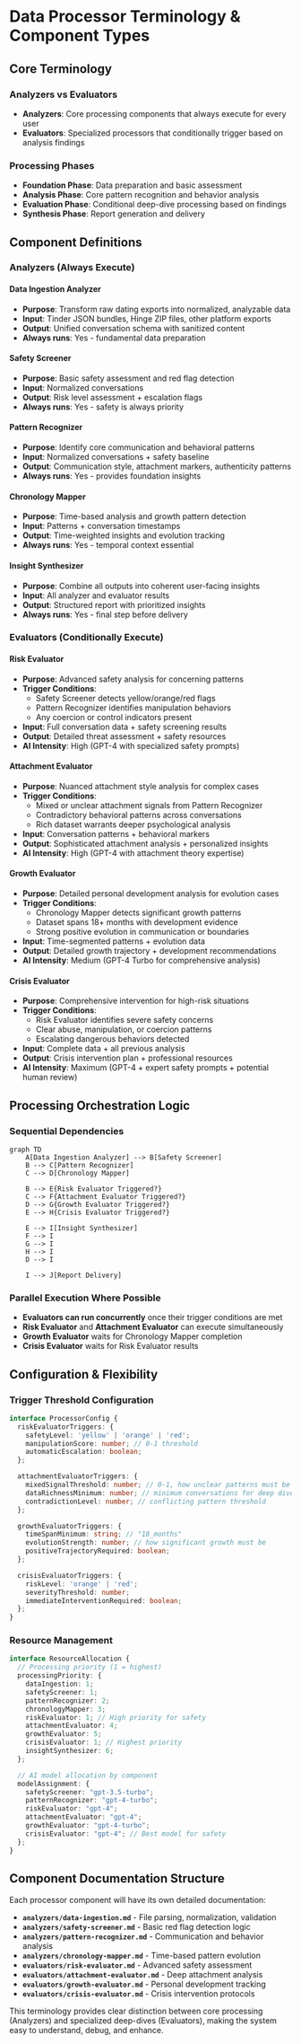 # Data Processor Terminology & Component Types

## Core Terminology

### **Analyzers** vs **Evaluators**
- **Analyzers**: Core processing components that always execute for every user
- **Evaluators**: Specialized processors that conditionally trigger based on analysis findings

### **Processing Phases**
- **Foundation Phase**: Data preparation and basic assessment
- **Analysis Phase**: Core pattern recognition and behavior analysis
- **Evaluation Phase**: Conditional deep-dive processing based on findings
- **Synthesis Phase**: Report generation and delivery

## Component Definitions

### **Analyzers** (Always Execute)

#### **Data Ingestion Analyzer**
- **Purpose**: Transform raw dating exports into normalized, analyzable data
- **Input**: Tinder JSON bundles, Hinge ZIP files, other platform exports
- **Output**: Unified conversation schema with sanitized content
- **Always runs**: Yes - fundamental data preparation

#### **Safety Screener**
- **Purpose**: Basic safety assessment and red flag detection
- **Input**: Normalized conversations
- **Output**: Risk level assessment + escalation flags
- **Always runs**: Yes - safety is always priority

#### **Pattern Recognizer**
- **Purpose**: Identify core communication and behavioral patterns
- **Input**: Normalized conversations + safety baseline
- **Output**: Communication style, attachment markers, authenticity patterns
- **Always runs**: Yes - provides foundation insights

#### **Chronology Mapper**
- **Purpose**: Time-based analysis and growth pattern detection
- **Input**: Patterns + conversation timestamps
- **Output**: Time-weighted insights and evolution tracking
- **Always runs**: Yes - temporal context essential

#### **Insight Synthesizer**
- **Purpose**: Combine all outputs into coherent user-facing insights
- **Input**: All analyzer and evaluator results
- **Output**: Structured report with prioritized insights
- **Always runs**: Yes - final step before delivery

### **Evaluators** (Conditionally Execute)

#### **Risk Evaluator**
- **Purpose**: Advanced safety analysis for concerning patterns
- **Trigger Conditions**:
  - Safety Screener detects yellow/orange/red flags
  - Pattern Recognizer identifies manipulation behaviors
  - Any coercion or control indicators present
- **Input**: Full conversation data + safety screening results
- **Output**: Detailed threat assessment + safety resources
- **AI Intensity**: High (GPT-4 with specialized safety prompts)

#### **Attachment Evaluator**
- **Purpose**: Nuanced attachment style analysis for complex cases
- **Trigger Conditions**:
  - Mixed or unclear attachment signals from Pattern Recognizer
  - Contradictory behavioral patterns across conversations
  - Rich dataset warrants deeper psychological analysis
- **Input**: Conversation patterns + behavioral markers
- **Output**: Sophisticated attachment analysis + personalized insights
- **AI Intensity**: High (GPT-4 with attachment theory expertise)

#### **Growth Evaluator**
- **Purpose**: Detailed personal development analysis for evolution cases
- **Trigger Conditions**:
  - Chronology Mapper detects significant growth patterns
  - Dataset spans 18+ months with development evidence
  - Strong positive evolution in communication or boundaries
- **Input**: Time-segmented patterns + evolution data
- **Output**: Detailed growth trajectory + development recommendations
- **AI Intensity**: Medium (GPT-4 Turbo for comprehensive analysis)

#### **Crisis Evaluator**
- **Purpose**: Comprehensive intervention for high-risk situations
- **Trigger Conditions**:
  - Risk Evaluator identifies severe safety concerns
  - Clear abuse, manipulation, or coercion patterns
  - Escalating dangerous behaviors detected
- **Input**: Complete data + all previous analysis
- **Output**: Crisis intervention plan + professional resources
- **AI Intensity**: Maximum (GPT-4 + expert safety prompts + potential human review)

## Processing Orchestration Logic

### **Sequential Dependencies**
```mermaid
graph TD
    A[Data Ingestion Analyzer] --> B[Safety Screener]
    B --> C[Pattern Recognizer]
    C --> D[Chronology Mapper]

    B --> E{Risk Evaluator Triggered?}
    C --> F{Attachment Evaluator Triggered?}
    D --> G{Growth Evaluator Triggered?}
    E --> H{Crisis Evaluator Triggered?}

    E --> I[Insight Synthesizer]
    F --> I
    G --> I
    H --> I
    D --> I

    I --> J[Report Delivery]
```

### **Parallel Execution Where Possible**
- **Evaluators can run concurrently** once their trigger conditions are met
- **Risk Evaluator** and **Attachment Evaluator** can execute simultaneously
- **Growth Evaluator** waits for Chronology Mapper completion
- **Crisis Evaluator** waits for Risk Evaluator results

## Configuration & Flexibility

### **Trigger Threshold Configuration**
```typescript
interface ProcessorConfig {
  riskEvaluatorTriggers: {
    safetyLevel: 'yellow' | 'orange' | 'red';
    manipulationScore: number; // 0-1 threshold
    automaticEscalation: boolean;
  };

  attachmentEvaluatorTriggers: {
    mixedSignalThreshold: number; // 0-1, how unclear patterns must be
    dataRichnessMinimum: number; // minimum conversations for deep dive
    contradictionLevel: number; // conflicting pattern threshold
  };

  growthEvaluatorTriggers: {
    timeSpanMinimum: string; // "18_months"
    evolutionStrength: number; // how significant growth must be
    positiveTrajectoryRequired: boolean;
  };

  crisisEvaluatorTriggers: {
    riskLevel: 'orange' | 'red';
    severityThreshold: number;
    immediateInterventionRequired: boolean;
  };
}
```

### **Resource Management**
```typescript
interface ResourceAllocation {
  // Processing priority (1 = highest)
  processingPriority: {
    dataIngestion: 1;
    safetyScreener: 1;
    patternRecognizer: 2;
    chronologyMapper: 3;
    riskEvaluator: 1; // High priority for safety
    attachmentEvaluator: 4;
    growthEvaluator: 5;
    crisisEvaluator: 1; // Highest priority
    insightSynthesizer: 6;
  };

  // AI model allocation by component
  modelAssignment: {
    safetyScreener: "gpt-3.5-turbo";
    patternRecognizer: "gpt-4-turbo";
    riskEvaluator: "gpt-4";
    attachmentEvaluator: "gpt-4";
    growthEvaluator: "gpt-4-turbo";
    crisisEvaluator: "gpt-4"; // Best model for safety
  };
}
```

## Component Documentation Structure

Each processor component will have its own detailed documentation:

- **`analyzers/data-ingestion.md`** - File parsing, normalization, validation
- **`analyzers/safety-screener.md`** - Basic red flag detection logic
- **`analyzers/pattern-recognizer.md`** - Communication and behavior analysis
- **`analyzers/chronology-mapper.md`** - Time-based pattern evolution
- **`evaluators/risk-evaluator.md`** - Advanced safety assessment
- **`evaluators/attachment-evaluator.md`** - Deep attachment analysis
- **`evaluators/growth-evaluator.md`** - Personal development tracking
- **`evaluators/crisis-evaluator.md`** - Crisis intervention protocols

This terminology provides clear distinction between core processing (Analyzers) and specialized deep-dives (Evaluators), making the system easy to understand, debug, and enhance.
